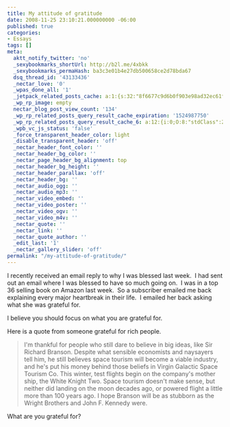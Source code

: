 ```yaml
---
title: My attitude of gratitude
date: 2008-11-25 23:10:21.000000000 -06:00
published: true
categories:
- Essays
tags: []
meta:
  aktt_notify_twitter: 'no'
  _sexybookmarks_shortUrl: http://b2l.me/4xbkk
  _sexybookmarks_permaHash: ba3c3e01b4e27db500658ce2d78bda67
  dsq_thread_id: '43133436'
  _nectar_love: '0'
  _wpas_done_all: '1'
  _jetpack_related_posts_cache: a:1:{s:32:"8f6677c9d6b0f903e98ad32ec61f8deb";a:2:{s:7:"expires";i:1471352999;s:7:"payload";a:3:{i:0;a:1:{s:2:"id";i:377;}i:1;a:1:{s:2:"id";i:1207;}i:2;a:1:{s:2:"id";i:1411;}}}}
  _wp_rp_image: empty
  nectar_blog_post_view_count: '134'
  _wp_rp_related_posts_query_result_cache_expiration: '1524987750'
  _wp_rp_related_posts_query_result_cache_6: a:12:{i:0;O:8:"stdClass":2:{s:7:"post_id";s:3:"428";s:5:"score";s:17:"64.70015702153282";}i:1;O:8:"stdClass":2:{s:7:"post_id";s:3:"188";s:5:"score";s:17:"64.70015702153282";}i:2;O:8:"stdClass":2:{s:7:"post_id";s:3:"797";s:5:"score";s:18:"57.952488001798656";}i:3;O:8:"stdClass":2:{s:7:"post_id";s:3:"190";s:5:"score";s:17:"33.36909955403242";}i:4;O:8:"stdClass":2:{s:7:"post_id";s:3:"394";s:5:"score";s:18:"24.501871547142773";}i:5;O:8:"stdClass":2:{s:7:"post_id";s:3:"407";s:5:"score";s:18:"24.055584444514352";}i:6;O:8:"stdClass":2:{s:7:"post_id";s:3:"377";s:5:"score";s:18:"24.055584444514352";}i:7;O:8:"stdClass":2:{s:7:"post_id";s:4:"1309";s:5:"score";s:15:"17.699476783595";}i:8;O:8:"stdClass":2:{s:7:"post_id";s:4:"1117";s:5:"score";s:15:"17.699476783595";}i:9;O:8:"stdClass":2:{s:7:"post_id";s:4:"1071";s:5:"score";s:15:"17.699476783595";}i:10;O:8:"stdClass":2:{s:7:"post_id";s:3:"380";s:5:"score";s:15:"17.699476783595";}i:11;O:8:"stdClass":2:{s:7:"post_id";s:3:"241";s:5:"score";s:15:"17.699476783595";}}
  _wpb_vc_js_status: 'false'
  _force_transparent_header_color: light
  _disable_transparent_header: 'off'
  _nectar_header_font_color: ''
  _nectar_header_bg_color: ''
  _nectar_page_header_bg_alignment: top
  _nectar_header_bg_height: ''
  _nectar_header_parallax: 'off'
  _nectar_header_bg: ''
  _nectar_audio_ogg: ''
  _nectar_audio_mp3: ''
  _nectar_video_embed: ''
  _nectar_video_poster: ''
  _nectar_video_ogv: ''
  _nectar_video_m4v: ''
  _nectar_quote: ''
  _nectar_link: ''
  _nectar_quote_author: ''
  _edit_last: '1'
  _nectar_gallery_slider: 'off'
permalink: "/my-attitude-of-gratitude/"
---
```

I recently received an email reply to why I was blessed last week.  I had sent out an email where I was blessed to have so much going on.  I was in a top 36 selling book on Amazon last week.  So a subscriber emailed me back explaining every major heartbreak in their life.  I emailed her back asking what she was grateful for.

I believe you should focus on what you are grateful for.

Here is a quote from someone grateful for rich people.</p>
<blockquote><p>I'm thankful for people who still dare to believe in big ideas, like Sir Richard Branson. Despite what sensible economists and naysayers tell him, he still believes space tourism will become a viable industry, and he's put his money behind those beliefs in Virgin Galactic Space Tourism Co. This winter, test flights begin on the company's mother ship, the White Knight Two. Space tourism doesn't make sense, but neither did landing on the moon decades ago, or powered flight a little more than 100 years ago. I hope Branson will be as stubborn as the Wright Brothers and John F. Kennedy were.</p></blockquote>
<p>What are you grateful for?</p>
